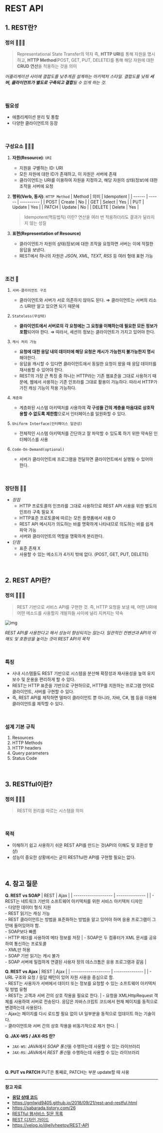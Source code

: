 # REST API
## 1. REST란? 
### 정의 🌟🌟🌟
> Representational State Transfer의 약자
> 즉, **HTTP URI**를 통해 자원을 명시하고, **HTTP Method**(POST, GET, PUT, DELETE)를 통해 해당 자원에 대한 **CRUD 연산**을 적용하는 것을 의미
> 
_어플리케이션 사이에 결합도를 낮추게끔 설계하는 아키텍처 스타일. 결합도를 낮춰 **서버, 클라이언트가 별도로 구축되고 결합**될 수 있게 하는 것._

<br>

### 필요성
* 애플리케이션 분리 및 통합
* 다양한 클라이언트의 등장
<br>

### 구성요소 🌟🌟🌟
1. **자원(Resource)**: `URI`
	* 지원을 구별하는 ID: URI
	* 모든 자원에 대한 ID가 존재하고, 이 자원은 서버에 존재
	* 클라이언트는 URI를 이용하여 자원을 지정하고, 해당 자원의 상태(정보)에 대한 조작을 서버에 요청
	
2. **행위(Verb, 동사)**: `HTTP Method`
    | Method | 의미   | Idempotent |
    | ------ | ------ | ---------- |
    | POST   | Create | No         |
    | GET    | Select | Yes        |
    | PUT    | Update | Yes        |
    | PATCH | Update | No        |
    | DELETE | Delete | Yes        |
    
    > Idempotent(멱등법칙) 이란? 연산을 여러 번 적용하더라도 결과가 달라지지 않는 성질
    
3. **표현(Representation of Resource)**
	* 클라이언트가 자원의 상태(정보)에 대한 조작을 요청하면 서버는 이에 적절한 응답을 보낸다.
	* REST에서 하나의 자원은 *JSON, XML, TEXT, RSS* 등 여러 형태 표현 가능
<br>

### 조건 🌟
1. `서버-클라이언트 구조`
	* 클라이언트와 서버가 서로 의존하지 않아도 된다.
⇒ 클라이언트는 서버의 리소스 URI만 알고 있으면 되기 때문에

2. `Stateless(무상태)` 
	* **클라이언트에서 서버로의 각 요청에는 그 요청을 이해하는데 필요한 모든 정보가 포함**되어야 한다.
	⇒ 따라서, 세션의 정보는 클라이언트가 가지고 있어야 한다.

3. `캐시 처리 가능` 
	* **요청에 대한 응답 내의 데이터에 해당 요청은 캐시가 가능한지 불가능한지 명시**해야한다.
	* 응답을 캐시할 수 있다면 클라이언트에서 동일한 요청이 왔을 때 응답 데이터를 재사용할 수 있어야 한다.
	* REST의 가장 큰 특징 중 하나는 HTTP라는 기존 웹표준을 그대로 사용하기 때문에, 웹에서 사용하는 기존 인프라를 그대로 활용이 가능하다. 따라서 HTTP가 가진 캐싱 기능이 적용 가능하다.

4. `계층화`
	* 계층화된 시스템 아키텍처를 사용하여 **각 구성들 간의 계층을 마음대로 상호작용할 수 없도록 제한함**으로서 인터페이스를 일원화할 수 있다.

5. `Uniform Interface(인터페이스 일관성)`
	* 전체적인 시스템 아키텍처를 간단하고 잘 파악할 수 있도록 하기 위한 약속된 인터페이스를 사용

6. `Code-On-Demand(optional)`
	* 서버가 클라이언트에 프로그램을 전달하면 클라이언트에서 실행될 수 있어야 한다.
<br>

### 장단점 🌟🌟
* *장점*
	* HTTP 프로토콜의 인프라를 그대로 사용하므로 REST API 사용을 위한 별도의 인프라 구축 필요 X
	* HTTP표준 프로토콜에 따르는 모든 플랫폼에서 사용 O
	* REST API 메시지가 의도하는 바를 명확하게 나타내므로 의도하는 바를 쉽게 파악 가능
	* 서버와 클라이언트의 역할을 명확하게 분리한다.
* *단점*
	* 표준 존재 X
	* 사용할 수 있는 메소드가 4가지 밖에 없다. (POST, GET, PUT, DELETE)
<br>

## 2. REST API란?
### 정의 🌟🌟🌟
> REST 기반으로 서비스 API를 구현한 것.
> 즉, HTTP 요청을 보낼 때, 어떤 URI에 어떤 메소드를 사용할지 개발자들 사이에 널리 지켜지는 약속

![img](https://www.altexsoft.com/media/2021/03/word-image.png)

*REST API를 사용한다고 해서 성능이 향상되지는 않는다. 일관적인 컨벤션과 API의 이해도 및 호환성을 높이는 것이 REST API의 목적*

<br>

### 특징
* 사내 시스템들도 REST 기반으로 시스템을 분산해 확장성과 재사용성을 높여 유지보수 및 운용을 편리하게 할 수 있다.
* REST는 HTTP 표준을 기반으로 구현하므로, HTTP를 지원하는 프로그램 언어로 클라이언트, 서버를 구현할 수 있다.
* 즉, REST API를 제작하면 델파이 클라이언트 뿐 아니라, 자바, C#, 웹 등을 이용해 클라이언트를 제작할 수 있다.
<br>

### 설계 기본 규칙
1. Resources
2. HTTP Methods
3. HTTP headers
4. Query parameters
5. Status Code
<br>

## 3. RESTful이란?
### 정의 🌟🌟🌟
> REST의 원리를 따르는 시스템을 의미
> 
<br>

### 목적
* 이해하기 쉽고 사용하기 쉬운 REST API를 만드는 것(API의 이해도 및 호환성 향샹)
* 성능이 중요한 상황에서는 굳이 RESTful한 API를 구현할 필요는 없다.
<br>

## 4. 참고 질문
**Q. REST vs SOAP**
| REST | Ajax |
| -------------------- | --------------- |
| - REST는 네트워크 기반의 소프트웨어 아키텍처를 위한 서비스 아키텍처 디자인 <br> - 다양한 데이터 형식 지원 <br> - REST 읽기는 캐싱 가능 <br> - REST 클라이언트는 방법을 표준화하는 방법을 알고 있어야 하며 응용 프로그램이 그 안에 들어있어야 함. <br> - SOAP보다 빠름 <br> - HTTP 헤더를 사용하여 메타 정보를 저장 | - SOAP은 두 컴퓨터가 XML 문서를 공유하여 통신하는 프로토콜 <br> - XML만 허용 <br> - SOAP 기반 읽기는 캐시 불가 <br> - SOAP 서버에 밀접하게 연결된 사용자 정의 데스크톰은 응용 프로그램과 같음 | 
<br>

**Q. REST vs Ajax**
| REST | Ajax |
| -------------------- | --------------- |
| - URL 구조와 요청 / 응답 패턴이 있어 자원 사용을 중심으로 함. <br> - REST는 사용자가 서버에서 데이터 또는 정보를 요청할 수 있는 소프트웨어 아키텍처 및 방법 유형 <br> - REST는 고객과 서버 간의 상호 작용을 필요로 한다. | - 요청을 XMLHttpRequest 객체를 사용하여 서버로 전송된다. 응답은 자바스크립트 코드에서 현재 페이지를 동적으로 변경하는데 사용된다. <br> - Ajax는 페이지를 다시 로드할 필요 없이 UI 일부분을 동적으로 업데이트 하는 기술이다. <br> - 클라이언트와 서버 간의 상호 작용을 비동기적으로 제거 한다. | 
<br>

**Q. JAX-WS / JAX-RS 란?**
* `JAX-WS`: JAVA에서 *SOAP 통신*을 수행하는데 사용할 수 있는 라이브러리
* `JAX-RS`: JAVA에서 *REST 통신*을 수행하는데 사용할 수 있는 라이브러리
<br>

**Q. PUT vs PATCH**
PUT은 통째로, PATCH는 부분 update할 때 사용

---

**참고 자료**
* **[응답 상태 코드](https://github.com/haewon-park/csStudy/blob/main/Web/HTTP%20Status%20Code.md)**
* https://gmlwjd9405.github.io/2018/09/21/rest-and-restful.html
* https://sabarada.tistory.com/26
* [RESTful 웹서비스 질문 목록](https://ko.myservername.com/top-20-restful-web-services-interview-question)
* [REST 디자인 가이드](https://gunju-ko.github.io/spring/2020/09/15/Rest-API-%EB%94%94%EC%9E%90%EC%9D%B8-%EA%B0%80%EC%9D%B4%EB%93%9C.html)
* https://velog.io/@ellyheetov/REST-API

